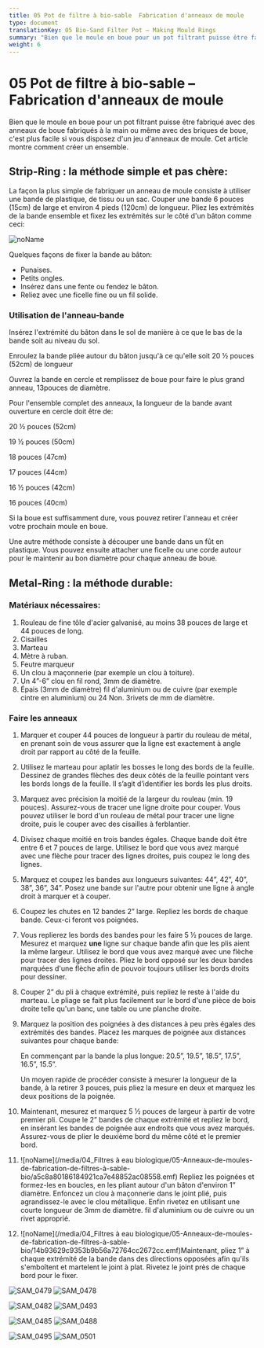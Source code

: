 ```yaml
---
title: 05 Pot de filtre à bio-sable  Fabrication d'anneaux de moule
type: document
translationKey: 05 Bio-Sand Filter Pot – Making Mould Rings
summary: "Bien que le moule en boue pour un pot filtrant puisse être fabriqué avec des anneaux de boue fabriqués à la main ou même avec des briques de boue, c'est plus facile si vous disposez d'un jeu d'anneaux de moule. Cet article montre comment créer un ensemble."
weight: 6
---
```

# 05 Pot de filtre à bio-sable – Fabrication d'anneaux de moule

Bien que le moule en boue pour un pot filtrant puisse être fabriqué avec des anneaux de boue fabriqués à la main ou même avec des briques de boue, c'est plus facile si vous disposez d'un jeu d'anneaux de moule. Cet article montre comment créer un ensemble.

## Strip-Ring : la méthode simple et pas chère:

La façon la plus simple de fabriquer un anneau de moule consiste à utiliser une bande de plastique, de tissu ou un sac. Couper une bande 6 pouces (15cm) de large et environ 4 pieds (120cm) de longueur. Pliez les extrémités de la bande ensemble et fixez les extrémités sur le côté d'un bâton comme ceci:

![noName](/media/04_Bio-Water-Filters/05-Bio-sand-filter-Making-Mould-Rings/d2547151b5ccbf77a8d3f25f5c699445.png)

Quelques façons de fixer la bande au bâton:

-   Punaises.
-   Petits ongles.
-   Insérez dans une fente ou fendez le bâton.
-   Reliez avec une ficelle fine ou un fil solide.

### Utilisation de l'anneau-bande

Insérez l'extrémité du bâton dans le sol de manière à ce que le bas de la bande soit au niveau du sol.

Enroulez la bande pliée autour du bâton jusqu'à ce qu'elle soit 20 ½ pouces (52cm) de longueur

Ouvrez la bande en cercle et remplissez de boue pour faire le plus grand anneau, 13pouces de diamètre.

Pour l'ensemble complet des anneaux, la longueur de la bande avant ouverture en cercle doit être de:

20 ½ pouces (52cm)

19 ½ pouces (50cm)

18 pouces (47cm)

17 pouces (44cm)

16 ½ pouces (42cm)

16 pouces (40cm)

Si la boue est suffisamment dure, vous pouvez retirer l'anneau et créer votre prochain moule en boue.

Une autre méthode consiste à découper une bande dans un fût en plastique. Vous pouvez ensuite attacher une ficelle ou une corde autour pour le maintenir au bon diamètre pour chaque anneau de boue.

## Metal-Ring : la méthode durable:

### Matériaux nécessaires:

1.  Rouleau de fine tôle d'acier galvanisé, au moins 38 pouces de large et 44 pouces de long.
2.  Cisailles
3.  Marteau
4.  Mètre à ruban.
5.  Feutre marqueur
6.  Un clou à maçonnerie (par exemple un clou à toiture).
7.  Un 4”-6” clou en fil rond, 3mm de diamètre.
8.  Épais (3mm de diamètre) fil d'aluminium ou de cuivre (par exemple cintre en aluminium) ou 24 Non. 3rivets de mm de diamètre.

### Faire les anneaux

1.  Marquer et couper 44 pouces de longueur à partir du rouleau de métal, en prenant soin de vous assurer que la ligne est exactement à angle droit par rapport au côté de la feuille.
2.  Utilisez le marteau pour aplatir les bosses le long des bords de la feuille. Dessinez de grandes flèches des deux côtés de la feuille pointant vers les bords longs de la feuille. Il s’agit d’identifier les bords les plus droits.
3.  Marquez avec précision la moitié de la largeur du rouleau (min. 19 pouces). Assurez-vous de tracer une ligne droite pour couper. Vous pouvez utiliser le bord d'un rouleau de métal pour tracer une ligne droite, puis le couper avec des cisailles à ferblantier.
4.  Divisez chaque moitié en trois bandes égales. Chaque bande doit être entre 6 et 7 pouces de large. Utilisez le bord que vous avez marqué avec une flèche pour tracer des lignes droites, puis coupez le long des lignes.
5.  Marquez et coupez les bandes aux longueurs suivantes: 44”, 42”, 40”, 38”, 36”, 34”. Posez une bande sur l'autre pour obtenir une ligne à angle droit à marquer et à couper.
6.  Coupez les chutes en 12 bandes 2” large. Repliez les bords de chaque bande. Ceux-ci feront vos poignées.
7.  Vous replierez les bords des bandes pour les faire 5 ½ pouces de large. Mesurez et marquez **une** ligne sur chaque bande afin que les plis aient la même largeur. Utilisez le bord que vous avez marqué avec une flèche pour tracer des lignes droites. Pliez le bord opposé sur les deux bandes marquées d'une flèche afin de pouvoir toujours utiliser les bords droits pour dessiner.
8.  Couper 2” du pli à chaque extrémité, puis repliez le reste à l'aide du marteau. Le pliage se fait plus facilement sur le bord d'une pièce de bois droite telle qu'un banc, une table ou une planche droite.
9.  Marquez la position des poignées à des distances à peu près égales des extrémités des bandes. Placez les marques de poignée aux distances suivantes pour chaque bande:

    En commençant par la bande la plus longue: 20.5”, 19.5”, 18.5”, 17.5”, 16.5”, 15.5”.

    Un moyen rapide de procéder consiste à mesurer la longueur de la bande, à la retirer 3 pouces, puis pliez la mesure en deux et marquez les deux positions de la poignée.

10. Maintenant, mesurez et marquez 5 ½ pouces de largeur à partir de votre premier pli. Coupe le 2” bandes de chaque extrémité et repliez le bord, en insérant les bandes de poignée aux endroits que vous avez marqués. Assurez-vous de plier le deuxième bord du même côté et le premier bord.
11. ![noName](/media/04_Filtres à eau biologique/05-Anneaux-de-moules-de-fabrication-de-filtres-à-sable-bio/a5c8a80186184921ca7e48852ac08558.emf) Repliez les poignées et formez-les en boucles, en les pliant autour d'un bâton d'environ 1” diamètre. Enfoncez un clou à maçonnerie dans le joint plié, puis agrandissez-le avec le clou métallique. Enfin rivetez en utilisant une courte longueur de 3mm de diamètre. fil d'aluminium ou de cuivre ou un rivet approprié.
12. ![noName](/media/04_Filtres à eau biologique/05-Anneaux-de-moules-de-fabrication-de-filtres-à-sable-bio/14b93629c9353b9b56a72764cc2672cc.emf)Maintenant, pliez 1” à chaque extrémité de la bande dans des directions opposées afin qu'ils s'emboîtent et martelent le joint à plat. Rivetez le joint près de chaque bord pour le fixer.

![SAM_0479](/media/04_Bio-Water-Filters/05-Bio-sand-filter-Making-Mould-Rings/SAM_0479.jpeg) ![SAM_0478](/media/04_Bio-Water-Filters/05-Bio-sand-filter-Making-Mould-Rings/SAM_0478.jpeg)

![SAM_0482](/media/04_Bio-Water-Filters/05-Bio-sand-filter-Making-Mould-Rings/SAM_0482.jpeg) ![SAM_0493](/media/04_Bio-Water-Filters/05-Bio-sand-filter-Making-Mould-Rings/SAM_0493.jpeg)

![SAM_0485](/media/04_Bio-Water-Filters/05-Bio-sand-filter-Making-Mould-Rings/SAM_0485.jpeg) ![SAM_0488](/media/04_Bio-Water-Filters/05-Bio-sand-filter-Making-Mould-Rings/SAM_0488.jpeg)

![SAM_0495](/media/04_Bio-Water-Filters/05-Bio-sand-filter-Making-Mould-Rings/SAM_0495.jpeg) ![SAM_0501](/media/04_Bio-Water-Filters/05-Bio-sand-filter-Making-Mould-Rings/SAM_0501.jpeg)
